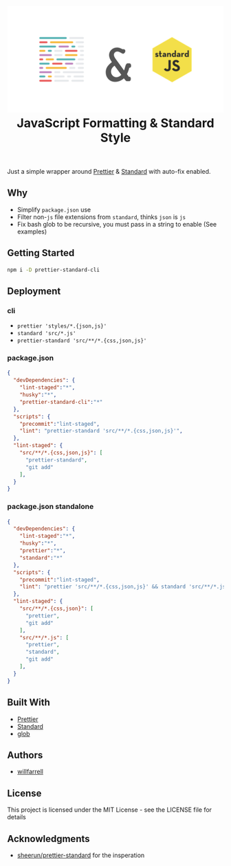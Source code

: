 <h1 align="center">
  <img src="https://raw.githubusercontent.com/willfarrell/prettier-standard/master/docs/imgs/header.png" alt="JavaScript Formatting & Standard Style Wrapper"></a>
  <br>
  JavaScript Formatting & Standard Style
  <br>
  <br>
</h1>

Just a simple wrapper around [Prettier](https://prettier.io/) & [Standard](https://standardjs.com/) with auto-fix enabled.

## Why
- Simplify `package.json` use
- Filter non-`js` file extensions from `standard`, thinks `json` is `js`
- Fix bash glob to be recursive, you must pass in a string to enable (See examples)

## Getting Started
```bash
npm i -D prettier-standard-cli
```

## Deployment
### cli
- `prettier 'styles/*.{json,js}'`
- `standard 'src/*.js'`
- `prettier-standard 'src/**/*.{css,json,js}'`

### package.json

```json
{
  "devDependencies": {
    "lint-staged":"*",
    "husky":"*",
    "prettier-standard-cli":"*"
  },
  "scripts": {
    "precommit":"lint-staged",
    "lint": "prettier-standard 'src/**/*.{css,json,js}'",
  },
  "lint-staged": {
    "src/**/*.{css,json,js}": [
      "prettier-standard",
      "git add"
    ],
  }
}
```

### package.json standalone
```json
{
  "devDependencies": {
    "lint-staged":"*",
    "husky":"*",
    "prettier":"*",
    "standard":"*"
  },
  "scripts": {
    "precommit":"lint-staged",
    "lint": "prettier 'src/**/*.{css,json,js}' && standard 'src/**/*.js'",
  },
  "lint-staged": {
    "src/**/*.{css,json}": [
      "prettier",
      "git add"
    ],
    "src/**/*.js": [
      "prettier",
      "standard",
      "git add"
    ],
  }
}
```

## Built With
- [Prettier](https://prettier.io/)
- [Standard](https://standardjs.com/)
- [glob](https://github.com/isaacs/node-glob)

## Authors
- [willfarrell](https://github.com/willfarrell/)

## License
This project is licensed under the MIT License - see the LICENSE file for details

## Acknowledgments
- [sheerun/prettier-standard](https://github.com/sheerun/prettier-standard) for the insperation

